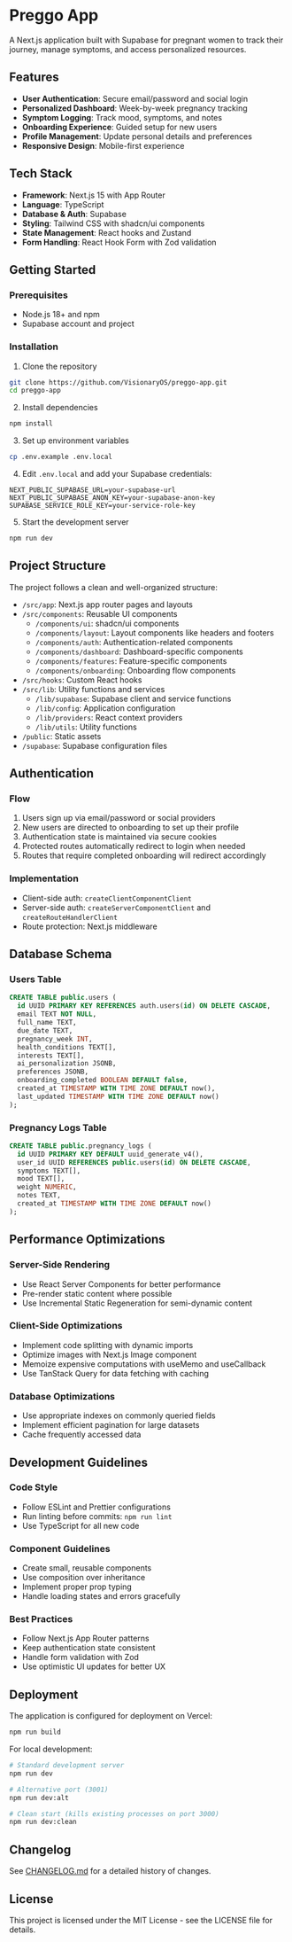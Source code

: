 # Preggo App

A Next.js application built with Supabase for pregnant women to track their journey, manage symptoms, and access personalized resources.

## Features

- **User Authentication**: Secure email/password and social login
- **Personalized Dashboard**: Week-by-week pregnancy tracking
- **Symptom Logging**: Track mood, symptoms, and notes
- **Onboarding Experience**: Guided setup for new users
- **Profile Management**: Update personal details and preferences
- **Responsive Design**: Mobile-first experience

## Tech Stack

- **Framework**: Next.js 15 with App Router
- **Language**: TypeScript
- **Database & Auth**: Supabase
- **Styling**: Tailwind CSS with shadcn/ui components
- **State Management**: React hooks and Zustand
- **Form Handling**: React Hook Form with Zod validation

## Getting Started

### Prerequisites

- Node.js 18+ and npm
- Supabase account and project

### Installation

1. Clone the repository
```bash
git clone https://github.com/VisionaryOS/preggo-app.git
cd preggo-app
```

2. Install dependencies
```bash
npm install
```

3. Set up environment variables
```bash
cp .env.example .env.local
```

4. Edit `.env.local` and add your Supabase credentials:
```
NEXT_PUBLIC_SUPABASE_URL=your-supabase-url
NEXT_PUBLIC_SUPABASE_ANON_KEY=your-supabase-anon-key
SUPABASE_SERVICE_ROLE_KEY=your-service-role-key
```

5. Start the development server
```bash
npm run dev
```

## Project Structure

The project follows a clean and well-organized structure:

- `/src/app`: Next.js app router pages and layouts
- `/src/components`: Reusable UI components
  - `/components/ui`: shadcn/ui components
  - `/components/layout`: Layout components like headers and footers
  - `/components/auth`: Authentication-related components
  - `/components/dashboard`: Dashboard-specific components
  - `/components/features`: Feature-specific components
  - `/components/onboarding`: Onboarding flow components
- `/src/hooks`: Custom React hooks
- `/src/lib`: Utility functions and services
  - `/lib/supabase`: Supabase client and service functions
  - `/lib/config`: Application configuration
  - `/lib/providers`: React context providers
  - `/lib/utils`: Utility functions
- `/public`: Static assets
- `/supabase`: Supabase configuration files

## Authentication

### Flow

1. Users sign up via email/password or social providers
2. New users are directed to onboarding to set up their profile
3. Authentication state is maintained via secure cookies
4. Protected routes automatically redirect to login when needed
5. Routes that require completed onboarding will redirect accordingly

### Implementation

- Client-side auth: `createClientComponentClient`
- Server-side auth: `createServerComponentClient` and `createRouteHandlerClient`
- Route protection: Next.js middleware

## Database Schema

### Users Table

```sql
CREATE TABLE public.users (
  id UUID PRIMARY KEY REFERENCES auth.users(id) ON DELETE CASCADE,
  email TEXT NOT NULL,
  full_name TEXT,
  due_date TEXT,
  pregnancy_week INT,
  health_conditions TEXT[],
  interests TEXT[],
  ai_personalization JSONB,
  preferences JSONB,
  onboarding_completed BOOLEAN DEFAULT false,
  created_at TIMESTAMP WITH TIME ZONE DEFAULT now(),
  last_updated TIMESTAMP WITH TIME ZONE DEFAULT now()
);
```

### Pregnancy Logs Table

```sql
CREATE TABLE public.pregnancy_logs (
  id UUID PRIMARY KEY DEFAULT uuid_generate_v4(),
  user_id UUID REFERENCES public.users(id) ON DELETE CASCADE,
  symptoms TEXT[],
  mood TEXT[],
  weight NUMERIC,
  notes TEXT,
  created_at TIMESTAMP WITH TIME ZONE DEFAULT now()
);
```

## Performance Optimizations

### Server-Side Rendering

- Use React Server Components for better performance
- Pre-render static content where possible
- Use Incremental Static Regeneration for semi-dynamic content

### Client-Side Optimizations

- Implement code splitting with dynamic imports
- Optimize images with Next.js Image component
- Memoize expensive computations with useMemo and useCallback
- Use TanStack Query for data fetching with caching

### Database Optimizations

- Use appropriate indexes on commonly queried fields
- Implement efficient pagination for large datasets
- Cache frequently accessed data

## Development Guidelines

### Code Style

- Follow ESLint and Prettier configurations
- Run linting before commits: `npm run lint`
- Use TypeScript for all new code

### Component Guidelines

- Create small, reusable components
- Use composition over inheritance
- Implement proper prop typing
- Handle loading states and errors gracefully

### Best Practices

- Follow Next.js App Router patterns
- Keep authentication state consistent
- Handle form validation with Zod
- Use optimistic UI updates for better UX

## Deployment

The application is configured for deployment on Vercel:

```bash
npm run build
```

For local development:

```bash
# Standard development server
npm run dev

# Alternative port (3001)
npm run dev:alt

# Clean start (kills existing processes on port 3000)
npm run dev:clean
```

## Changelog

See [CHANGELOG.md](CHANGELOG.md) for a detailed history of changes.

## License

This project is licensed under the MIT License - see the LICENSE file for details.
